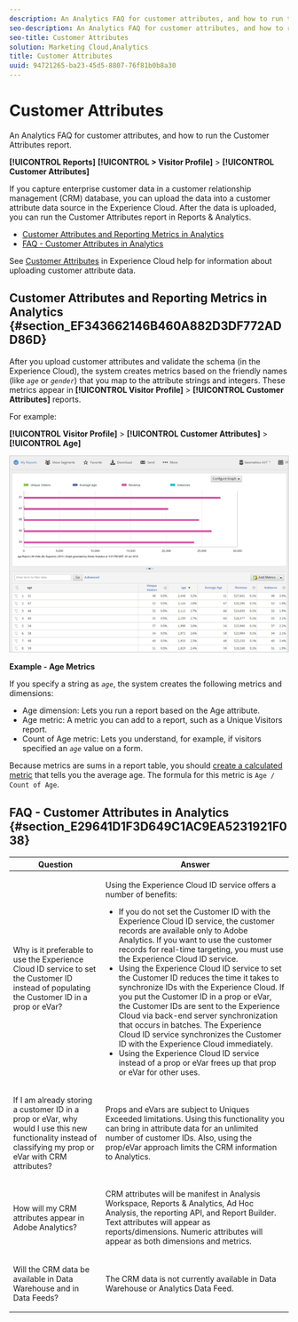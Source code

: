 ```yaml
---
description: An Analytics FAQ for customer attributes, and how to run the Customer Attributes report.
seo-description: An Analytics FAQ for customer attributes, and how to run the Customer Attributes report.
seo-title: Customer Attributes
solution: Marketing Cloud,Analytics
title: Customer Attributes
uuid: 94721265-ba23-45d5-8807-76f81b0b8a30
---
```


# Customer Attributes

An Analytics FAQ for customer attributes, and how to run the Customer Attributes report.

**[!UICONTROL Reports]** **[!UICONTROL > Visitor Profile]** > **[!UICONTROL Customer Attributes]**

If you capture enterprise customer data in a customer relationship management (CRM) database, you can upload the data into a customer attribute data source in the Experience Cloud. After the data is uploaded, you can run the Customer Attributes report in Reports & Analytics.

* [Customer Attributes and Reporting Metrics in Analytics](../../../components/c-variables/dimensionslist/reports-customer-attributes.md#section_EF343662146B460A882D3DF772ADD86D) 
* [FAQ - Customer Attributes in Analytics](../../../components/c-variables/dimensionslist/reports-customer-attributes.md#section_E29641D1F3D649C1AC9EA5231921F038)

See [Customer Attributes](https://marketing.adobe.com/resources/help/en_US/mcloud/index.html?f=attributes) in Experience Cloud help for information about uploading customer attribute data.

## Customer Attributes and Reporting Metrics in Analytics {#section_EF343662146B460A882D3DF772ADD86D}

After you upload customer attributes and validate the schema (in the Experience Cloud), the system creates metrics based on the friendly names (like *`age`* or *`gender`*) that you map to the attribute strings and integers. These metrics appear in **[!UICONTROL Visitor Profile]** > **[!UICONTROL Customer Attributes]** reports.

For example:

**[!UICONTROL Visitor Profile]** > **[!UICONTROL Customer Attributes]** > **[!UICONTROL Age]**

![](assets/report_age.png)

**Example - Age Metrics**

If you specify a string as *`age`*, the system creates the following metrics and dimensions:

* Age dimension: Lets you run a report based on the Age attribute. 
* Age metric: A metric you can add to a report, such as a Unique Visitors report. 
* Count of Age metric: Lets you understand, for example, if visitors specified an *`age`* value on a form.

Because metrics are sums in a report table, you should [create a calculated metric](https://marketing.adobe.com/resources/help/en_US/analytics/calcmetrics/) that tells you the average age. The formula for this metric is `Age / Count of Age`.

## FAQ - Customer Attributes in Analytics {#section_E29641D1F3D649C1AC9EA5231921F038}

<table id="table_88631069013B408EBB0A810657662B36"> 
 <thead> 
  <tr> 
   <th colname="col1" class="entry"> Question </th> 
   <th colname="col2" class="entry"> Answer </th> 
  </tr> 
 </thead>
 <tbody> 
  <tr> 
   <td colname="col1"> <p>Why is it preferable to use the Experience Cloud ID service to set the Customer ID instead of populating the Customer ID in a prop or eVar? </p> </td> 
   <td colname="col2"> <p>Using the Experience Cloud ID service offers a number of benefits: </p> 
    <ul id="ul_5D3659604D43419F9CA5920B4F93728E"> 
     <li id="li_BA2EF0715C5A47EFAFA7191CFAD088A4">If you do not set the Customer ID with the Experience Cloud ID service, the customer records are available only to Adobe Analytics. If you want to use the customer records for real-time targeting, you must use the Experience Cloud ID service. </li> 
     <li id="li_228358684E474A298E39578D427BF932">Using the Experience Cloud ID service to set the Customer ID reduces the time it takes to synchronize IDs with the Experience Cloud. If you put the Customer ID in a prop or eVar, the Customer IDs are sent to the Experience Cloud via back-end server synchronization that occurs in batches. The Experience Cloud ID service synchronizes the Customer ID with the Experience Cloud immediately. </li> 
     <li id="li_BCF28219E4014FCF9F747C3D8D270526"> Using the Experience Cloud ID service instead of a prop or eVar frees up that prop or eVar for other uses. </li> 
    </ul> </td> 
  </tr> 
  <tr> 
   <td colname="col1"> <p>If I am already storing a customer ID in a prop or eVar, why would I use this new functionality instead of classifying my prop or eVar with CRM attributes? </p> </td> 
   <td colname="col2"> <p>Props and eVars are subject to Uniques Exceeded limitations. Using this functionality you can bring in attribute data for an unlimited number of customer IDs. Also, using the prop/eVar approach limits the CRM information to Analytics. </p> </td> 
  </tr> 
  <tr> 
   <td colname="col1"> <p>How will my CRM attributes appear in Adobe Analytics? </p> </td> 
   <td colname="col2"> <p>CRM attributes will be manifest in Analysis Workspace, Reports &amp; Analytics, Ad Hoc Analysis, the reporting API, and Report Builder. Text attributes will appear as reports/dimensions. Numeric attributes will appear as both dimensions and metrics. </p> </td> 
  </tr> 
  <tr> 
   <td colname="col1"> <p>Will the CRM data be available in Data Warehouse and in Data Feeds? </p> </td> 
   <td colname="col2"> <p>The CRM data is not currently available in Data Warehouse or Analytics Data Feed. </p> </td> 
  </tr> 
 </tbody> 
</table>

